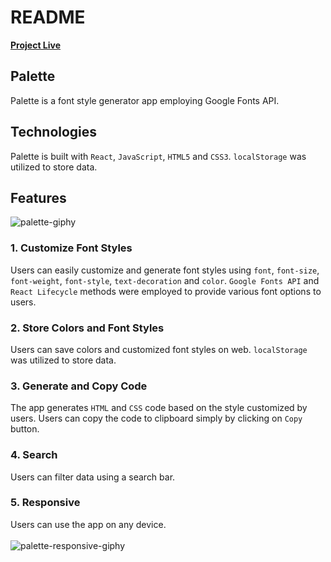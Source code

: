 # README
[**Project Live**](https://juneseong.github.io/palette)

## Palette
Palette is a font style generator app employing Google Fonts API.

## Technologies
Palette is built with `React`, `JavaScript`, `HTML5` and `CSS3`. `localStorage` was utilized to store data.

## Features
![palette-giphy](https://user-images.githubusercontent.com/57915629/85969456-af44aa80-b995-11ea-934c-ee3083709a59.gif)
### 1. Customize Font Styles
Users can easily customize and generate font styles using `font`, `font-size`, `font-weight`, `font-style`, `text-decoration` and `color`. `Google Fonts API` and `React Lifecycle` methods were employed to provide various font options to users.
### 2. Store Colors and Font Styles
Users can save colors and customized font styles on web. `localStorage` was utilized to store data.
### 3. Generate and Copy Code
The app generates `HTML` and `CSS` code based on the style customized by users. Users can copy the code to clipboard simply by clicking on `Copy` button.
### 4. Search
Users can filter data using a search bar.
### 5. Responsive
Users can use the app on any device.
<br><br>
![palette-responsive-giphy](https://user-images.githubusercontent.com/57915629/85970327-2f6c0f80-b998-11ea-92a6-69608ad83944.gif)
